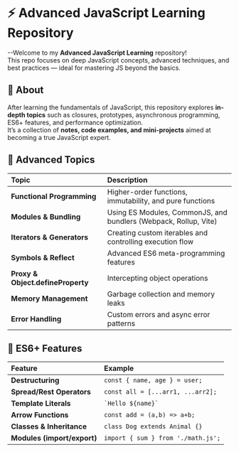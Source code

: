 # ⚡ Advanced JavaScript Learning Repository

--Welcome to my **Advanced JavaScript Learning** repository!  
This repo focuses on deep JavaScript concepts, advanced techniques, and best practices — ideal for mastering JS beyond the basics.

## 🧠 About
After learning the fundamentals of JavaScript, this repository explores **in-depth topics** such as closures, prototypes, asynchronous programming, ES6+ features, and performance optimization.  
It’s a collection of **notes, code examples, and mini-projects** aimed at becoming a true JavaScript expert.

## 🧩 Advanced Topics
| Topic | Description |
|:------|:-------------|
| **Functional Programming** | Higher-order functions, immutability, and pure functions |
| **Modules & Bundling** | Using ES Modules, CommonJS, and bundlers (Webpack, Rollup, Vite) |
| **Iterators & Generators** | Creating custom iterables and controlling execution flow |
| **Symbols & Reflect** | Advanced ES6 meta-programming features |
| **Proxy & Object.defineProperty** | Intercepting object operations |
| **Memory Management** | Garbage collection and memory leaks |
| **Error Handling** | Custom errors and async error patterns |

## 🧱 ES6+ Features
| Feature | Example |
|:--------|:---------|
| **Destructuring** | `const { name, age } = user;` |
| **Spread/Rest Operators** | `const all = [...arr1, ...arr2];` |
| **Template Literals** | `` `Hello ${name}` `` |
| **Arrow Functions** | `const add = (a,b) => a+b;` |
| **Classes & Inheritance** | `class Dog extends Animal {}` |
| **Modules (import/export)** | `import { sum } from './math.js';` |
